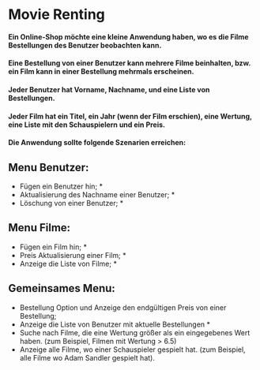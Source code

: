 # Movie Renting

#### Ein Online-Shop möchte eine kleine Anwendung haben, wo es die Filme Bestellungen des Benutzer beobachten kann.

#### Eine Bestellung von einer Benutzer kann mehrere Filme beinhalten, bzw. ein Film kann in einer Bestellung mehrmals erscheinen.

#### Jeder Benutzer hat Vorname, Nachname, und eine Liste von Bestellungen.

#### Jeder Film hat ein Titel, ein Jahr (wenn der Film erschien), eine Wertung, eine Liste mit den Schauspielern und ein Preis.

#### Die Anwendung sollte folgende Szenarien erreichen:

## Menu Benutzer:
* Fügen ein Benutzer hin; *
* Aktualisierung des Nachname einer Benutzer; *
* Löschung von einer Benutzer; *
## Menu Filme:
* Fügen ein Film hin; *
* Preis Aktualisierung einer Film; *
* Anzeige die Liste von Filme; *
## Gemeinsames Menu:
* Bestellung Option und Anzeige den endgültigen Preis von einer Bestellung;
* Anzeige die Liste von Benutzer mit aktuelle Bestellungen *
* Suche nach Filme, die eine Wertung größer als ein eingegebenes Wert haben. (zum Beispiel, Filmen mit Wertung > 6.5)
* Anzeige alle Filme, wo einer Schauspieler gespielt hat. (zum Beispiel, alle Filme wo Adam Sandler gespielt hat).
